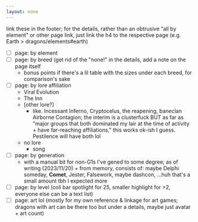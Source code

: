 ```yaml
---
layout: none
---
```

link these in the footer; for the details, rather than an obtrusive "all by element" or other page link, just link the h4 to the respective page (e.g. Earth > dragons/elements#earth)

- [ ] page: by element
- [ ] page: by breed (get rid of the "none!" in the details, add a note on the page itself
	- bonus points if there's a lil table with the sizes under each breed, for comparison's sake
- [ ] page: by lore affiliation
	- Viral Evolution
	- The Inn
	- [other lore?]
		- like. Incessant Inferno, Cryptocelus, the reapening, baneclan Airborne Contagion; the interim is a clusterfuck BUT as far as "major groups that both dominated my lair at the time of activity + have far-reaching affiliations," this works ok-ish I guess. Pestilence will have both lol
	- no lore
		- song
- [ ] page: by generation
	- with a manual bit for non-G1s I've gened to some degree; as of writing (2023/11/20) + from memory, consists of: maybe Delphi someday, <b>Comet</b>, Jester, Falsework, maybe dashcon, ...huh that's a small amount tbh I expected more
- [ ] page: by level (coli bar spotlight for 25, smaller highlight for >2, everyone else can be a text list)
- [ ] page: art lol (mostly for my own reference & linkage for art games; dragons with art can be there too but under a details, maybe just avatar + art count)